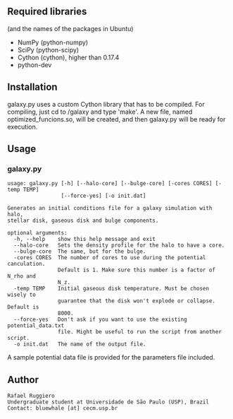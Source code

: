 ## Required libraries
(and the names of the packages in Ubuntu)
 
* NumPy (python-numpy)
* SciPy (python-scipy)
* Cython (cython), higher than 0.17.4
* python-dev


## Installation

galaxy.py uses a custom Cython library that has to be compiled.
For compiling, just cd to /galaxy and type 'make'. A new file, named
optimized_funcions.so, will be created, and then galaxy.py will
be ready for execution.


## Usage

### galaxy.py

    usage: galaxy.py [-h] [--halo-core] [--bulge-core] [-cores CORES] [-temp TEMP]
                     [--force-yes] [-o init.dat]

    Generates an initial conditions file for a galaxy simulation with halo,
    stellar disk, gaseous disk and bulge components.

    optional arguments:
      -h, --help    show this help message and exit
      --halo-core   Sets the density profile for the halo to have a core.
      --bulge-core  The same, but for the bulge.
      -cores CORES  The number of cores to use during the potential canculation.
                    Default is 1. Make sure this number is a factor of N_rho and
                    N_z.
      -temp TEMP    Initial gaseous disk temperature. Must be chosen wisely to
                    guarantee that the disk won't explode or collapse. Default is
                    8000.
      --force-yes   Don't ask if you want to use the existing potential_data.txt
                    file. Might be useful to run the script from another script.
      -o init.dat   The name of the output file.


A sample potential data file is provided for the parameters file included.


## Author

    Rafael Ruggiero
    Undergraduate student at Universidade de São Paulo (USP), Brazil
    Contact: bluewhale [at] cecm.usp.br
